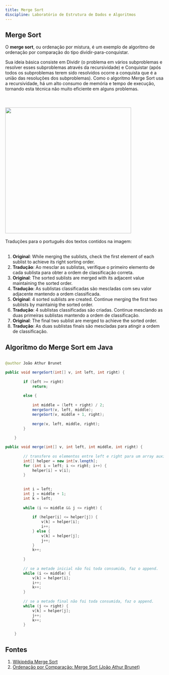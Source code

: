 ```yaml
---
title: Merge Sort
discipline: Laboratório de Estrutura de Dados e Algoritmos 
---
```


## Merge Sort 

O **merge sort**, ou ordenação por mistura, é um exemplo de algoritmo de ordenação por comparação do tipo dividir-para-conquistar.

Sua ideia básica consiste em Dividir (o problema em vários subproblemas e resolver esses subproblemas através da recursividade) e Conquistar (após todos os subproblemas terem sido resolvidos ocorre a conquista que é a união das resoluções dos subproblemas). Como o algoritmo Merge Sort usa a recursividade, há um alto consumo de memória e tempo de execução, tornando esta técnica não muito eficiente em alguns problemas. 
<br><br>
<br><br>
<img src="https://static.wixstatic.com/media/e0d344_a53b1fe074f84bc2af25b7d95a00c958~mv2.png/v1/fill/w_600,h_274,al_c,q_85,usm_0.66_1.00_0.01,enc_auto/e0d344_a53b1fe074f84bc2af25b7d95a00c958~mv2.png" widht="600" height="400">
<br><br>
Traduções para o português dos textos contidos na imagem:
<br><br>
1. <strong>Original</strong>: While merging the sublists, check the first element of each sublist to achieve its right sorting order. 
2. <strong>Tradução</strong>: Ao mesclar as sublistas, verifique o primeiro elemento de cada sublista para obter a ordem de classificação correta.
3. <strong>Original</strong>: The sorted sublists are merged with its adjacent value maintaining the sorted order.
4. <strong>Tradução</strong>: As sublistas classificadas são mescladas com seu valor adjacente mantendo a ordem classificada.
5. <strong>Original</strong>: 4 sorted sublists are created. Continue merging the first two sublists by maintainig the sorted order.
6. <strong>Tradução</strong>: 4 sublistas classificadas são criadas. Continue mesclando as duas primeiras sublistas mantendo a ordem de classificação.
7. <strong>Original</strong>: The final two sublist are merged to achieve the sorted order.
8. <strong>Tradução</strong>: As duas sublistas finais são mescladas para atingir a ordem de classificação.

## Algoritmo do Merge Sort em Java

```java

@author João Athur Brunet

public void mergeSort(int[] v, int left, int right) {   
        
        if (left >= right)
            return;
        
        else {
            
            int middle = (left + right) / 2;
            mergeSort(v, left, middle);
            mergeSort(v, middle + 1, right);
    
            merge(v, left, middle, right);
        }
        
    }

public void merge(int[] v, int left, int middle, int right) {
        
        // transfere os elementos entre left e right para um array auxiliar.
        int[] helper = new int[v.length];
        for (int i = left; i <= right; i++) {
            helper[i] = v[i];
        }
        
        
        int i = left;
        int j = middle + 1;
        int k = left;
        
        while (i <= middle && j <= right) {
            
            if (helper[i] <= helper[j]) {
                v[k] = helper[i];
                i++;
            } else {
                v[k] = helper[j];
                j++;
            }
            k++;    
            
        }
        
        // se a metade inicial não foi toda consumida, faz o append.
        while (i <= middle) {
            v[k] = helper[i];
            i++;
            k++;
        }
        
        // se a metade final não foi toda consumida, faz o append.
        while (j <= right) {
            v[k] = helper[j];
            j++;
            k++;
        }

    }
```

## Fontes 

1. <a href="https://pt.wikipedia.org/wiki/Merge_sort" target="_blank"> Wikipédia Merge Sort</a>
2. <a href="https://joaoarthurbm.github.io/eda/posts/merge-sort/" target="_blank"> Ordenação por Comparação: Merge Sort (João Athur Brunet)</a>
